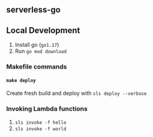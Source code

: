 ## serverless-go
## Local Development
1. Install go (`go1.17`)
2. Run `go mod download` 


### Makefile commands
#### `make deploy`
Create fresh build and deploy with `sls deploy --verbose`
### Invoking Lambda functions
1. `sls invoke -f hello`
2. `sls invoke -f world`